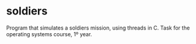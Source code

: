 # soldiers
Program that simulates a soldiers mission, using threads in C.
Task for the operating systems course, 1º year.

